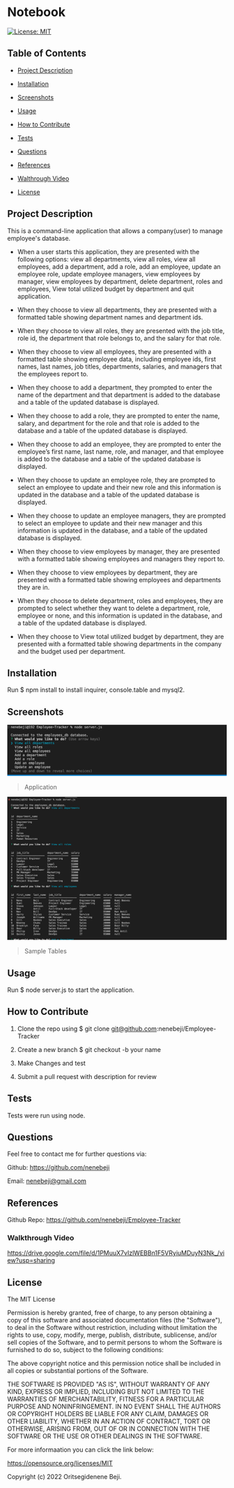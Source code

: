 # Notebook
[![License: MIT](https://img.shields.io/badge/License-MIT-yellow.svg)](https://opensource.org/licenses/MIT)

## Table of Contents

- [Project Description](#project-description)

- [Installation](#installation)

- [Screenshots](#screenshots)

- [Usage](#usage)

- [How to Contribute](#how-to-contribute)

- [Tests](#test)

- [Questions](#questions)

- [References](#references)

 - [Walthrough Video](#walkthrough-video)

- [License](#license)

## Project Description

This is a command-line application that allows a company(user) to manage employee's database.

* When a user starts this application, they are presented with the following options: view all departments, view all roles, view all employees, add a department, add a role, add an employee, update an employee role, update employee managers, view employees by manager, view employees by department, delete department, roles and employees, View total utilized budget by department and quit application.

* When they choose to view all departments, they are presented with a formatted table showing department names and department ids.

* When they choose to view all roles, they are presented with the job title, role id, the department that role belongs to, and the salary for that role.

* When they choose to view all employees, they are presented with a formatted table showing employee data, including employee ids, first names, last names, job titles, departments, salaries, and managers that the employees report to.

* When they choose to add a department, they prompted to enter the name of the department and that department is added to the database and a table of the updated database is displayed.

* When they choose to add a role, they are prompted to enter the name, salary, and department for the role and that role is added to the database and a table of the updated database is displayed.

* When they choose to add an employee, they are prompted to enter the employee’s first name, last name, role, and manager, and that employee is added to the database and a table of the updated database is displayed.

* When they choose to update an employee role, they are prompted to select an employee to update and their new role and this information is updated in the database and a table of the updated database is displayed.

* When they choose to update an employee managers, they are prompted to select an employee to update and their new manager and this information is updated in the database, and a table of the updated database is displayed.

* When they choose to view employees by manager, they are presented with a formatted table showing employees and managers they report to.

* When they choose to view employees by department, they are presented with a formatted table showing employees and departments they are in.

* When they choose to delete department, roles and employees, they are prompted to select whether they want to delete a department, role, employee or none, and this information is updated in the database, and a table of the updated database is displayed.

* When they choose to View total utilized budget by department, they are presented with a formatted table showing departments in the company and the budget used per department.

## Installation

Run $ npm install  to install inquirer, console.table and mysql2.


## Screenshots

![App Image](/assets/images/AppImage.png)
> Application


![App Image](/assets/images/SampleTable.png)
> Sample Tables



## Usage 

Run $ node server.js to start the application.


## How to Contribute

1. Clone the repo using $ git clone git@github.com:nenebeji/Employee-Tracker

2. Create a new branch $ git checkout -b your name 

3. Make Changes and test 

4. Submit a pull request with description for review


## Tests

Tests were run using node.


## Questions

Feel free to contact me for further questions via:

Github: https://github.com/nenebeji

Email: nenebeji@gmail.com


## References

Github Repo: https://github.com/nenebeji/Employee-Tracker

### Walkthrough Video

https://drive.google.com/file/d/1PMuuX7vIzlWEBBn1F5VRyiuMDuyN3Nk_/view?usp=sharing


## License

The MIT License

  
Permission is hereby granted, free of charge, to any person obtaining a copy
of this software and associated documentation files (the "Software"), to deal
in the Software without restriction, including without limitation the rights
to use, copy, modify, merge, publish, distribute, sublicense, and/or sell
copies of the Software, and to permit persons to whom the Software is
furnished to do so, subject to the following conditions:
    
The above copyright notice and this permission notice shall be included in all
copies or substantial portions of the Software.
    
THE SOFTWARE IS PROVIDED "AS IS", WITHOUT WARRANTY OF ANY KIND, EXPRESS OR
IMPLIED, INCLUDING BUT NOT LIMITED TO THE WARRANTIES OF MERCHANTABILITY,
FITNESS FOR A PARTICULAR PURPOSE AND NONINFRINGEMENT. IN NO EVENT SHALL THE
AUTHORS OR COPYRIGHT HOLDERS BE LIABLE FOR ANY CLAIM, DAMAGES OR OTHER
LIABILITY, WHETHER IN AN ACTION OF CONTRACT, TORT OR OTHERWISE, ARISING FROM,
OUT OF OR IN CONNECTION WITH THE SOFTWARE OR THE USE OR OTHER DEALINGS IN THE
SOFTWARE.

For more informaation you can click the link below:

https://opensource.org/licenses/MIT

Copyright (c) 2022 Oritsegidenene Beji.
